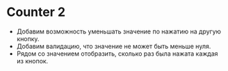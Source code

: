 # Counter 2

- Добавим возможность уменьшать значение по нажатию на другую кнопку.
- Добавим валидацию, что значение не может быть меньше нуля.
- Рядом со значением отобразить, сколько раз была нажата каждая из кнопок.
